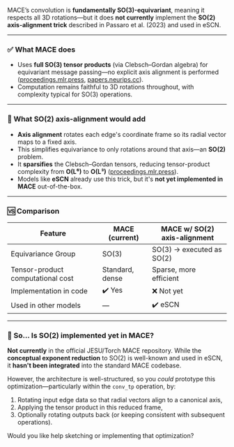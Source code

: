 MACE’s convolution is **fundamentally SO(3)-equivariant**, meaning it respects all 3D rotations—but it does **not currently** implement the **SO(2) axis-alignment trick** described in Passaro et al. (2023) and used in eSCN.

---

### ✅ What MACE does

* Uses **full SO(3) tensor products** (via Clebsch–Gordan algebra) for equivariant message passing—no explicit axis alignment is performed ([proceedings.mlr.press][1], [papers.neurips.cc][2]).
* Computation remains faithful to 3D rotations throughout, with complexity typical for SO(3) operations.

---

### 🔧 What SO(2) axis-alignment would add

* **Axis alignment** rotates each edge's coordinate frame so its radial vector maps to a fixed axis.
* This simplifies equivariance to only rotations around that axis—an **SO(2)** problem.
* It **sparsifies** the Clebsch–Gordan tensors, reducing tensor-product complexity from **O(L⁶)** to **O(L³)** ([proceedings.mlr.press][1]).
* Models like **eSCN** already use this trick, but it's **not yet implemented in MACE** out-of-the-box.

---

### 🆚 Comparison

| Feature                           | MACE (current)  | MACE w/ SO(2) axis-alignment |
| --------------------------------- | --------------- | ---------------------------- |
| Equivariance Group                | SO(3)           | SO(3) → executed as SO(2)    |
| Tensor-product computational cost | Standard, dense | Sparse, more efficient       |
| Implementation in code            | ✔️ Yes          | ❌ Not yet                    |
| Used in other models              | —               | ✔️ eSCN                      |

---

### 🧪 So… Is SO(2) implemented yet in MACE?

**Not currently** in the official JESU/Torch MACE repository. While the **conceptual exponent reduction** to SO(2) is well-known and used in eSCN, it **hasn't been integrated** into the standard MACE codebase.

However, the architecture is well-structured, so you *could* prototype this optimization—particularly within the `conv_tp` operation, by:

1. Rotating input edge data so that radial vectors align to a canonical axis,
2. Applying the tensor product in this reduced frame,
3. Optionally rotating outputs back (or keeping consistent with subsequent operations).

Would you like help sketching or implementing that optimization?

[1]: https://proceedings.mlr.press/v202/passaro23a/passaro23a.pdf?utm_source=chatgpt.com "[PDF] Reducing SO(3) Convolutions to SO(2) for Efficient Equivariant GNNs"
[2]: https://papers.neurips.cc/paper_files/paper/2022/file/4a36c3c51af11ed9f34615b81edb5bbc-Paper-Conference.pdf?utm_source=chatgpt.com "[PDF] MACE: Higher Order Equivariant Message Passing Neural Networks ..."
